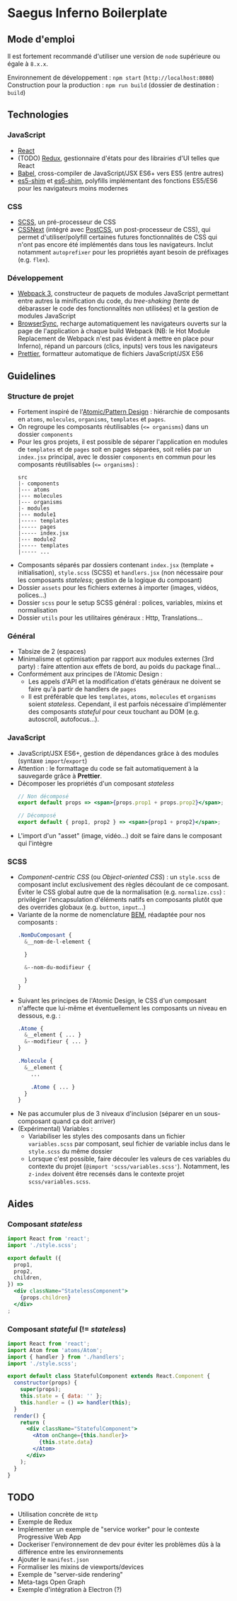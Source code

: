 Saegus Inferno Boilerplate
==========

Mode d'emploi
----

Il est fortement recommandé d'utiliser une version de `node` supérieure ou égale à `8.x.x`. 

Environnement de développement : `npm start` (`http://localhost:8080`)  
Construction pour la production : `npm run build` (dossier de destination : `build`)

Technologies
----

### JavaScript

* [React](https://facebook.github.io/react/)
* (TODO) [Redux](http://redux.js.org/), gestionnaire d'états pour des librairies d'UI telles que React
* [Babel](https://babeljs.io/), cross-compiler de JavaScript/JSX ES6+ vers ES5 (entre autres)
* [es5-shim](https://github.com/es-shims/es5-shim) et [es6-shim](https://github.com/paulmillr/es6-shim), polyfills implémentant des fonctions ES5/ES6 pour les navigateurs moins modernes

### CSS

* [SCSS](http://sass-lang.com/documentation/), un pré-processeur de CSS
* [CSSNext](http://cssnext.io/) (intégré avec [PostCSS](http://postcss.org/), un post-processeur de CSS), qui permet d'utiliser/polyfill certaines futures fonctionnalités de CSS qui n'ont pas encore été implémentés dans tous les navigateurs. Inclut notamment `autoprefixer` pour les propriétés ayant besoin de préfixages (e.g. `flex`).

### Développement

* [Webpack 3](https://webpack.js.org/), constructeur de paquets de modules JavaScript permettant entre autres la minification du code, du *tree-shaking* (tente de débarasser le code des fonctionnalités non utilisées) et la gestion de modules JavaScript
* [BrowserSync](https://www.browsersync.io/), recharge automatiquement les navigateurs ouverts sur la page de l'application à chaque build Webpack (NB: le Hot Module Replacement de Webpack n'est pas évident à mettre en place pour Inferno), répand un parcours (clics, inputs) vers tous les navigateurs
* [Prettier](https://github.com/prettier/prettier), formatteur automatique de fichiers JavaScript/JSX ES6

Guidelines
----

### Structure de projet

* Fortement inspiré de l'[Atomic/Pattern Design](http://patternlab.io/) : hiérarchie de composants en `atoms`, `molecules`, `organisms`, `templates` et `pages`.
* On regroupe les composants réutilisables (`<= organisms`) dans un dossier `components`
* Pour les gros projets, il est possible de séparer l'application en modules de `templates` et de `pages` soit en pages séparées, soit reliés par un `index.jsx` principal, avec le dossier `components` en commun pour les composants réutilisables (`<= organisms`) :
  ```
  src
  |- components
  |--- atoms
  |--- molecules
  |--- organisms
  |- modules
  |--- module1
  |----- templates
  |----- pages
  |----- index.jsx
  |--- module2
  |----- templates
  |----- ...
  ```
* Composants séparés par dossiers contenant `index.jsx` (template + initialisation), `style.scss` (SCSS) et `handlers.jsx` (non nécessaire pour les composants *stateless*; gestion de la logique du composant)
* Dossier `assets` pour les fichiers externes à importer (images, vidéos, polices...)
* Dossier `scss` pour le setup SCSS général : polices, variables, mixins et normalisation
* Dossier `utils` pour les utilitaires généraux : Http, Translations...

### Général

* Tabsize de 2 (espaces)
* Minimalisme et optimisation par rapport aux modules externes (3rd party) : faire attention aux effets de bord, au poids du package final...
* Conformément aux principes de l'Atomic Design :
  * Les appels d'API et la modification d'états généraux ne doivent se faire qu'à partir de handlers de `pages`
  * Il est préférable que les `templates`, `atoms`, `molecules` et `organisms` soient *stateless*. Cependant, il est parfois nécessaire d'implémenter des composants *stateful* pour ceux touchant au DOM (e.g. autoscroll, autofocus...).


### JavaScript

* JavaScript/JSX ES6+, gestion de dépendances grâce à des modules (syntaxe `import`/`export`)
* Attention : le formattage du code se fait automatiquement à la sauvegarde grâce à **Prettier**.
* Décomposer les propriétés d'un composant *stateless*
  ```jsx
  // Non décomposé
  export default props => <span>{props.prop1 + props.prop2}</span>;

  // Décomposé
  export default { prop1, prop2 } => <span>{prop1 + prop2}</span>;
  ```
* L'import d'un "asset" (image, vidéo...) doit se faire dans le composant qui l'intègre

### SCSS

* *Component-centric CSS* (ou *Object-oriented CSS*) : un `style.scss` de composant inclut exclusivement des règles découlant de ce composant. Éviter le CSS global autre que de la normalisation (e.g. `normalize.css`) : privilégier l'encapsulation d'éléments natifs en composants plutôt que des overrides globaux (e.g. `button`, `input`...)
* Variante de la norme de nomenclature [BEM](http://getbem.com/introduction/), réadaptée pour nos composants :
  ```scss
  .NomDuComposant {
    &__nom-de-l-element {

    }

    &--nom-du-modifieur {

    }
  }
  ```
* Suivant les principes de l'Atomic Design, le CSS d'un composant n'affecte que lui-même et éventuellement les composants un niveau en dessous, e.g. :
  ```scss
  .Atome {
    &__element { ... }
    &--modifieur { ... }
  }

  .Molecule {
    &__element {
      ...

      .Atome { ... }
    }
  }
  ```
* Ne pas accumuler plus de 3 niveaux d'inclusion (séparer en un sous-composant quand ça doit arriver)
* (Expérimental) Variables :
  * Variabiliser les styles des composants dans un fichier `variables.scss` par composant, seul fichier de variable inclus dans le `style.scss` du même dossier
  * Lorsque c'est possible, faire découler les valeurs de ces variables du contexte du projet (`@import 'scss/variables.scss'`). Notamment, les `z-index` doivent être recensés dans le contexte projet `scss/variables.scss`.

Aides
---

### Composant *stateless*

```jsx
import React from 'react';
import './style.scss';

export default ({
  prop1,
  prop2,
  children,
}) =>
  <div className="StatelessComponent">
    {props.children}
  </div>
;
```

### Composant *stateful* (!= *stateless*)

```jsx
import React from 'react';
import Atom from 'atoms/Atom';
import { handler } from './handlers';
import './style.scss';

export default class StatefulComponent extends React.Component {
  constructor(props) {
    super(props);
    this.state = { data: '' };
    this.handler = () => handler(this);
  }
  render() {
    return (
      <div className="StatefulComponent">
        <Atom onChange={this.handler}>
          {this.state.data}
        </Atom>
      </div>
    );
  }
}
```

TODO
----

* Utilisation concrète de `Http`
* Exemple de Redux
* Implémenter un exemple de "service worker" pour le contexte Progressive Web App
* Dockeriser l'environnement de dev pour éviter les problèmes dûs à la différence entre les environnements
* Ajouter le `manifest.json`
* Formaliser les mixins de viewports/devices
* Exemple de "server-side rendering"
* Meta-tags Open Graph
* Exemple d'intégration à Electron (?)

